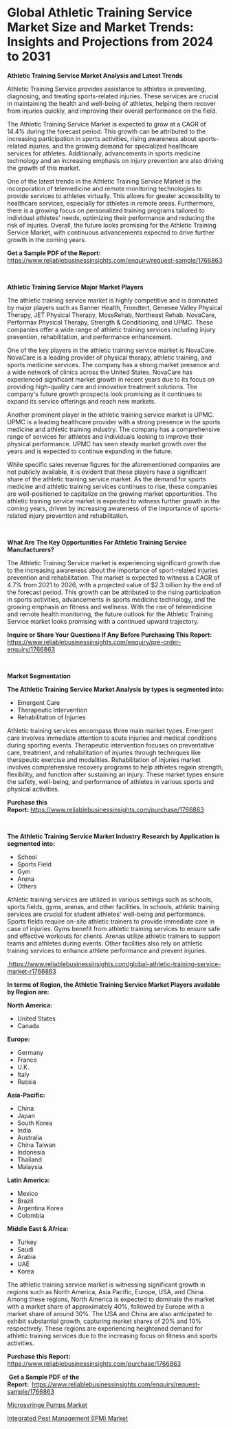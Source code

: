 <p><h1>Global Athletic Training Service Market Size and Market Trends: Insights and Projections from 2024 to 2031</h1></p><p><strong>Athletic Training Service Market Analysis and Latest Trends</strong></p>
<p><p>Athletic Training Service provides assistance to athletes in preventing, diagnosing, and treating sports-related injuries. These services are crucial in maintaining the health and well-being of athletes, helping them recover from injuries quickly, and improving their overall performance on the field.</p><p>The Athletic Training Service Market is expected to grow at a CAGR of 14.4% during the forecast period. This growth can be attributed to the increasing participation in sports activities, rising awareness about sports-related injuries, and the growing demand for specialized healthcare services for athletes. Additionally, advancements in sports medicine technology and an increasing emphasis on injury prevention are also driving the growth of this market.</p><p>One of the latest trends in the Athletic Training Service Market is the incorporation of telemedicine and remote monitoring technologies to provide services to athletes virtually. This allows for greater accessibility to healthcare services, especially for athletes in remote areas. Furthermore, there is a growing focus on personalized training programs tailored to individual athletes' needs, optimizing their performance and reducing the risk of injuries. Overall, the future looks promising for the Athletic Training Service Market, with continuous advancements expected to drive further growth in the coming years.</p></p>
<p><strong>Get a Sample PDF of the Report:&nbsp;</strong> <a href="https://www.reliablebusinessinsights.com/enquiry/request-sample/1766863">https://www.reliablebusinessinsights.com/enquiry/request-sample/1766863</a></p>
<p>&nbsp;</p>
<p><strong>Athletic Training Service Major Market Players</strong></p>
<p><p>The athletic training service market is highly competitive and is dominated by major players such as Banner Health, Froedtert, Genesee Valley Physical Therapy, JET Physical Therapy, MossRehab, Northeast Rehab, NovaCare, Performax Physical Therapy, Strength & Conditioning, and UPMC. These companies offer a wide range of athletic training services including injury prevention, rehabilitation, and performance enhancement.</p><p>One of the key players in the athletic training service market is NovaCare. NovaCare is a leading provider of physical therapy, athletic training, and sports medicine services. The company has a strong market presence and a wide network of clinics across the United States. NovaCare has experienced significant market growth in recent years due to its focus on providing high-quality care and innovative treatment solutions. The company's future growth prospects look promising as it continues to expand its service offerings and reach new markets.</p><p>Another prominent player in the athletic training service market is UPMC. UPMC is a leading healthcare provider with a strong presence in the sports medicine and athletic training industry. The company has a comprehensive range of services for athletes and individuals looking to improve their physical performance. UPMC has seen steady market growth over the years and is expected to continue expanding in the future.</p><p>While specific sales revenue figures for the aforementioned companies are not publicly available, it is evident that these players have a significant share of the athletic training service market. As the demand for sports medicine and athletic training services continues to rise, these companies are well-positioned to capitalize on the growing market opportunities. The athletic training service market is expected to witness further growth in the coming years, driven by increasing awareness of the importance of sports-related injury prevention and rehabilitation.</p></p>
<p>&nbsp;</p>
<p><strong>What Are The Key Opportunities For Athletic Training Service Manufacturers?</strong></p>
<p><p>The Athletic Training Service market is experiencing significant growth due to the increasing awareness about the importance of sport-related injuries prevention and rehabilitation. The market is expected to witness a CAGR of 4.7% from 2021 to 2026, with a projected value of $2.3 billion by the end of the forecast period. This growth can be attributed to the rising participation in sports activities, advancements in sports medicine technology, and the growing emphasis on fitness and wellness. With the rise of telemedicine and remote health monitoring, the future outlook for the Athletic Training Service market looks promising with a continued upward trajectory.</p></p>
<p><strong>Inquire or Share Your Questions If Any Before Purchasing This Report:</strong> <a href="https://www.reliablebusinessinsights.com/enquiry/pre-order-enquiry/1766863">https://www.reliablebusinessinsights.com/enquiry/pre-order-enquiry/1766863</a></p>
<p>&nbsp;</p>
<p><strong>Market Segmentation</strong></p>
<p><strong>The Athletic Training Service Market Analysis by types is segmented into:</strong></p>
<p><ul><li>Emergent Care</li><li>Therapeutic Intervention</li><li>Rehabilitation of Injuries</li></ul></p>
<p><p>Athletic training services encompass three main market types. Emergent care involves immediate attention to acute injuries and medical conditions during sporting events. Therapeutic intervention focuses on preventative care, treatment, and rehabilitation of injuries through techniques like therapeutic exercise and modalities. Rehabilitation of injuries market involves comprehensive recovery programs to help athletes regain strength, flexibility, and function after sustaining an injury. These market types ensure the safety, well-being, and performance of athletes in various sports and physical activities.</p></p>
<p><strong>Purchase this Report:&nbsp;</strong><a href="https://www.reliablebusinessinsights.com/purchase/1766863">https://www.reliablebusinessinsights.com/purchase/1766863</a></p>
<p>&nbsp;</p>
<p><strong>The Athletic Training Service Market Industry Research by Application is segmented into:</strong></p>
<p><ul><li>School</li><li>Sports Field</li><li>Gym</li><li>Arena</li><li>Others</li></ul></p>
<p><p>Athletic training services are utilized in various settings such as schools, sports fields, gyms, arenas, and other facilities. In schools, athletic training services are crucial for student athletes' well-being and performance. Sports fields require on-site athletic trainers to provide immediate care in case of injuries. Gyms benefit from athletic training services to ensure safe and effective workouts for clients. Arenas utilize athletic trainers to support teams and athletes during events. Other facilities also rely on athletic training services to enhance athlete performance and prevent injuries.</p></p>
<p><a href="https://www.reliablebusinessinsights.com/global-athletic-training-service-market-r1766863">&nbsp;https://www.reliablebusinessinsights.com/global-athletic-training-service-market-r1766863</a></p>
<p><strong>In terms of Region, the Athletic Training Service Market Players available by Region are:</strong></p>
<p>
    <p> <strong> North America: </strong>
        <ul>
            <li>United States</li>
            <li>Canada</li>
        </ul>
        </p> 
    <p> <strong> Europe: </strong>
        <ul>
            <li>Germany</li>
            <li>France</li>
            <li>U.K.</li>
            <li>Italy</li>
            <li>Russia</li>
        </ul>
        </p> 
    <p> <strong> Asia-Pacific: </strong>
        <ul>
            <li>China</li>
            <li>Japan</li>
            <li>South Korea</li>
            <li>India</li>
            <li>Australia</li>
            <li>China Taiwan</li>
            <li>Indonesia</li>
            <li>Thailand</li>
            <li>Malaysia</li>
        </ul>
        </p> 
    <p> <strong> Latin America: </strong>
        <ul>
            <li>Mexico</li>
            <li>Brazil</li>
            <li>Argentina Korea</li>
            <li>Colombia</li>
        </ul>
        </p> 
    <p> <strong> Middle East & Africa: </strong>
        <ul>
            <li>Turkey</li>
            <li>Saudi</li>
            <li>Arabia</li>
            <li>UAE</li>
            <li>Korea</li>
        </ul>
    </p>
    </p>
<p><p>The athletic training service market is witnessing significant growth in regions such as North America, Asia Pacific, Europe, USA, and China. Among these regions, North America is expected to dominate the market with a market share of approximately 40%, followed by Europe with a market share of around 30%. The USA and China are also anticipated to exhibit substantial growth, capturing market shares of 20% and 10% respectively. These regions are experiencing heightened demand for athletic training services due to the increasing focus on fitness and sports activities.</p></p>
<p><strong>Purchase this Report: </strong><a href="https://www.reliablebusinessinsights.com/purchase/1766863">https://www.reliablebusinessinsights.com/purchase/1766863</a></p>
<p>&nbsp;<strong>Get a Sample PDF of the Report:&nbsp;&nbsp;</strong><a href="https://www.reliablebusinessinsights.com/enquiry/request-sample/1766863">https://www.reliablebusinessinsights.com/enquiry/request-sample/1766863</a></p>
<p><strong></strong></p>
<p><p><a href="https://view.publitas.com/reportprime-1/microsyringe-pumps-market-forecasts-market-trends-and-impact-analysis-2024-2031/">Microsyringe Pumps Market</a></p><p><a href="https://github.com/baileope6754/Market-Research-Report-List-1/blob/main/integrated-pest-management-ipm-market.md">Integrated Pest Management (IPM) Market</a></p></p>